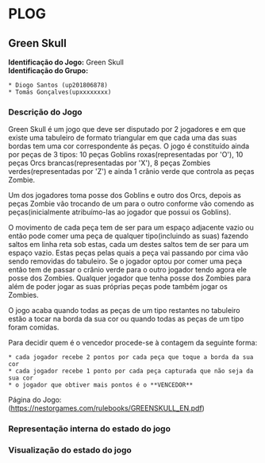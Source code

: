 # PLOG

## Green Skull

**Identificação do Jogo:** Green Skull  
**Identificação do Grupo:**   
    
    * Diogo Santos (up201806878)  
    * Tomás Gonçalves(upxxxxxxxx)

### Descrição do Jogo

Green Skull é um jogo que deve ser disputado por 2 jogadores e em que existe uma tabuleiro de formato triangular em que cada uma das suas bordas tem uma cor correspondente ás peças. O jogo é constituído ainda por peças de 3 tipos: 10 peças Goblins roxas(representadas por 'O'), 10 peças Orcs brancas(representadas por 'X'), 8 peças Zombies verdes(representadas por 'Z') e ainda 1 crânio verde que controla as peças Zombie.

Um dos jogadores toma posse dos Goblins e outro dos Orcs, depois as peças Zombie vão trocando de um para o outro conforme vão comendo as peças(inicialmente atribuímo-las ao jogador que possui os Goblins).

O movimento de cada peça tem de ser para um espaço adjacente vazio ou então pode comer uma peça de qualquer tipo(incluindo as suas) fazendo saltos em linha reta sob estas, cada um destes saltos tem de ser para um espaço vazio. Estas peças pelas quais a peça vai passando por cima vão sendo removidas do tabuleiro. Se o jogador optou por comer uma peça então tem de passar o crânio verde para o outro jogador tendo agora ele posse dos Zombies. Qualquer jogador que tenha posse dos Zombies para além de poder jogar as suas próprias peças pode também jogar os Zombies.

O jogo acaba quando todas as peças de um tipo restantes no tabuleiro estão a tocar na borda da sua cor ou quando todas as peças de um tipo foram comidas.

Para decidir quem é o vencedor procede-se à contagem da seguinte forma:  
    
    * cada jogador recebe 2 pontos por cada peça que toque a borda da sua cor  
    * cada jogador recebe 1 ponto por cada peça capturada que não seja da sua cor  
    * o jogador que obtiver mais pontos é o **VENCEDOR**  

Página do Jogo: (https://nestorgames.com/rulebooks/GREENSKULL_EN.pdf)

### Representação interna do estado do jogo

### Visualização do estado do jogo




